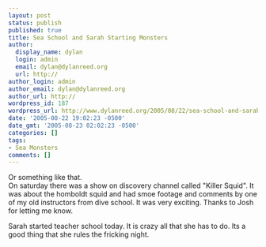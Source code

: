 ```yaml
---
layout: post
status: publish
published: true
title: Sea School and Sarah Starting Monsters
author:
  display_name: dylan
  login: admin
  email: dylan@dylanreed.org
  url: http://
author_login: admin
author_email: dylan@dylanreed.org
author_url: http://
wordpress_id: 187
wordpress_url: http://www.dylanreed.org/2005/08/22/sea-school-and-sarah-starting-monsters/
date: '2005-08-22 19:02:23 -0500'
date_gmt: '2005-08-23 02:02:23 -0500'
categories: []
tags:
- Sea Monsters
comments: []
---
```

<p>Or something like that.<br />
On saturday there was a show on discovery channel called "Killer Squid". It was about the homboldt squid and had smoe footage and comments by one of my old instructors from dive school. It was very exciting. Thanks to Josh for letting me know.</p>
<p>Sarah started teacher school today. It is crazy all that she has to do. Its a good thing that she rules the fricking night.</p>
